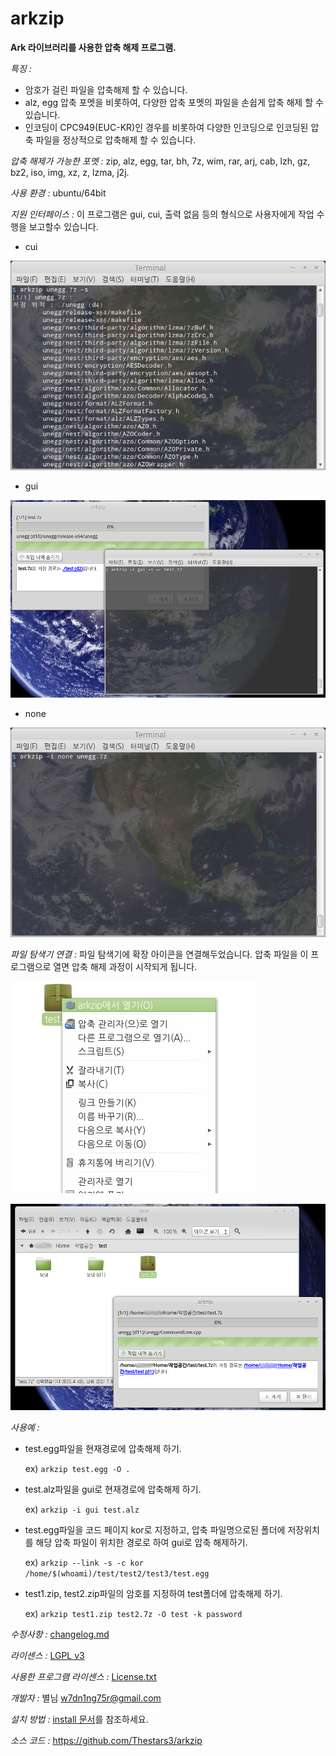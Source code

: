 arkzip
=============
**Ark 라이브러리를 사용한 압축 해제 프로그램.**

*특징 :*

* 암호가 걸린 파일을 압축해제 할 수 있습니다.
* alz, egg 압축 포멧을 비롯하여, 다양한 압축 포멧의 파일을 손쉽게 압축 해제 할 수 있습니다.
* 인코딩이 CPC949(EUC-KR)인 경우를 비롯하여 다양한 인코딩으로 인코딩된 압축 파일을 정상적으로 압축해제 할 수 있습니다.

*압축 해제가 가능한 포멧 :* zip, alz, egg, tar, bh, 7z, wim, rar, arj, cab, lzh, gz, bz2, iso, img, xz, z, lzma, j2j.

*사용 환경 :* ubuntu/64bit

*지원 인터페이스 :* 이 프로그램은 gui, cui, 출력 없음 등의 형식으로 사용자에게 작업 수행을 보고할수 있습니다.

+ cui

![cui](screenshot/cui.png)

+ gui 

![gui](screenshot/gui.png)

+ none

![none](screenshot/none.png)

*파일 탐색기 연결 :* 파일 탐색기에 확장 아이콘을 연결해두었습니다. 압축 파일을 이 프로그램으로 열면 압축 해제 과정이 시작되게 됩니다.

![파일 탐색기 연결 1](screenshot/파일_탐색기_연결_1.png)

![파일 탐색기 연결 2](screenshot/파일_탐색기_연결_2.png)

*사용예 :*

+ test.egg파일을 현재경로에 압축해제 하기.

	ex) `arkzip test.egg -O .`

+ test.alz파일을 gui로 현재경로에 압축해제 하기.

	ex) `arkzip -i gui test.alz`
	
+ test.egg파일을 코드 페이지 kor로 지정하고, 압축 파일명으로된 폴더에 저장위치를 해당 압축 파일이 위치한 경로로 하여 gui로 압축 해제하기.

	ex) `arkzip --link -s -c kor /home/$(whoami)/test/test2/test3/test.egg`

+ test1.zip, test2.zip파일의 암호를 지정하여 test폴더에 압축해제 하기.

	ex) `arkzip test1.zip test2.7z -O test -k password`
    
*수정사항 :* [changelog.md](changelog.md)

*라이센스 :* [LGPL v3](COPYING)

*사용한 프로그램 라이센스 :* [License.txt](License.txt)

*개발자 :* 별님 <w7dn1ng75r@gmail.com>

*설치 방법 :* [install 문서](install.md)를 참조하세요.

*소스 코드 :* <https://github.com/Thestars3/arkzip>
